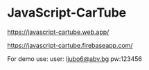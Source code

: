 # JavaScript-CarTube

https://javascript-cartube.web.app/

https://javascript-cartube.firebaseapp.com/

For demo use: user: ljubo6@abv.bg pw:123456